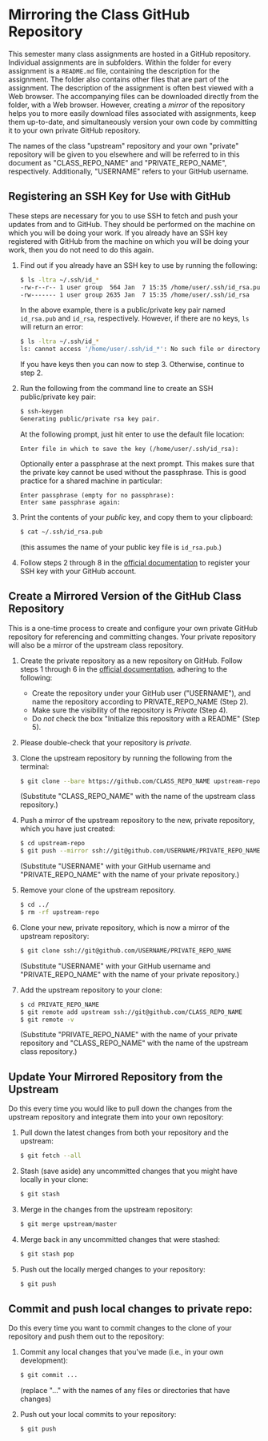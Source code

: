 # Mirroring the Class GitHub Repository

This semester many class assignments are hosted in a GitHub repository.
Individual assignments are in subfolders.  Within the folder for every
assignment is a `README.md` file, containing the description for the
assignment.  The folder also contains other files that are part of the
assignment.  The description of the assignment is often best viewed with a Web
browser.  The accompanying files can be downloaded directly from the folder,
with a Web browser. However, creating a _mirror_ of the repository helps you to
more easily download files associated with assignments, keep them up-to-date,
and simultaneously version your own code by committing it to your own private
GitHub repository.

The names of the class "upstream" repository and your own "private" repository
will be given to you elsewhere and will be referred to in this document as
"CLASS\_REPO\_NAME" and "PRIVATE\_REPO\_NAME", respectively.  Additionally,
"USERNAME" refers to your GitHub username.


## Registering an SSH Key for Use with GitHub

These steps are necessary for you to use SSH to fetch and push your updates
from and to GitHub.  They should be performed on the machine on which you will
be doing your work.  If you already have an SSH key registered with GitHub from
the machine on which you will be doing your work, then you do not need to do
this again.

 1. Find out if you already have an SSH key to use by running the following:

    ```bash
    $ ls -ltra ~/.ssh/id_*
    -rw-r--r-- 1 user group  564 Jan  7 15:35 /home/user/.ssh/id_rsa.pub
    -rw------- 1 user group 2635 Jan  7 15:35 /home/user/.ssh/id_rsa
    ```

    In the above example, there is a public/private key pair named `id_rsa.pub`
    and `id_rsa`, respectively.  However, if there are no keys, `ls` will
    return an error:

    ```bash
    $ ls -ltra ~/.ssh/id_*
    ls: cannot access '/home/user/.ssh/id_*': No such file or directory
    ```

    If you have keys then you can now to step 3.  Otherwise, continue to step 2.

 2. Run the following from the command line to create an SSH public/private key
    pair:

    ```bash
    $ ssh-keygen
    Generating public/private rsa key pair.
    ```

    At the following prompt, just hit enter to use the default file location:

    ```
    Enter file in which to save the key (/home/user/.ssh/id_rsa):
    ```

    Optionally enter a passphrase at the next prompt.  This makes sure that the
    private key cannot be used without the passphrase. This is good practice
    for a shared machine in particular:

    ```
    Enter passphrase (empty for no passphrase):
    Enter same passphrase again:
    ```

 3. Print the contents of your _public_ key, and copy them to your clipboard:

    ```bash
    $ cat ~/.ssh/id_rsa.pub
    ```

    (this assumes the name of your public key file is `id_rsa.pub`.)

 4. Follow steps 2 through 8 in the
    [official documentation](https://docs.github.com/en/authentication/connecting-to-github-with-ssh/adding-a-new-ssh-key-to-your-github-account)
    to register your SSH key with your GitHub account.


## Create a Mirrored Version of the GitHub Class Repository

This is a one-time process to create and configure your own private GitHub
repository for referencing and committing changes.  Your private repository
will also be a mirror of the upstream class repository.

 1. Create the private repository as a new repository on GitHub. Follow steps 1
    through 6 in the
    [official documentation](https://docs.github.com/en/get-started/quickstart/create-a-repo#create-a-repository),
    adhering to the following:

    - Create the repository under your GitHub user ("USERNAME"), and name the
      repository according to PRIVATE\_REPO\_NAME (Step 2).
    - Make sure the visibility of the repository is _Private_ (Step 4).
    - Do _not_ check the box "Initialize this repository with a README" (Step 5).

 2. Please double-check that your repository is _private_.

 3. Clone the upstream repository by running the following from the
    terminal:

    ```bash
    $ git clone --bare https://github.com/CLASS_REPO_NAME upstream-repo
    ```

    (Substitute "CLASS\_REPO\_NAME" with the name of the upstream class
    repository.)

 4. Push a mirror of the upstream repository to the new, private repository,
    which you have just created:

    ```bash
    $ cd upstream-repo
    $ git push --mirror ssh://git@github.com/USERNAME/PRIVATE_REPO_NAME
    ```

    (Substitute "USERNAME" with your GitHub username and "PRIVATE\_REPO\_NAME"
    with the name of your private repository.)

 5. Remove your clone of the upstream repository.

    ```bash
    $ cd ../
    $ rm -rf upstream-repo
    ```

 6. Clone your new, private repository, which is now a mirror of the upstream
    repository:

    ```bash
    $ git clone ssh://git@github.com/USERNAME/PRIVATE_REPO_NAME
    ```

    (Substitute "USERNAME" with your GitHub username and "PRIVATE\_REPO\_NAME"
    with the name of your private repository.)


 7. Add the upstream repository to your clone:

    ```bash
    $ cd PRIVATE_REPO_NAME
    $ git remote add upstream ssh://git@github.com/CLASS_REPO_NAME
    $ git remote -v
    ```

    (Substitute "PRIVATE\_REPO\_NAME" with the name of your private repository
    and "CLASS\_REPO\_NAME" with the name of the upstream class repository.)


## Update Your Mirrored Repository from the Upstream

Do this every time you would like to pull down the changes from the upstream
repository and integrate them into your own repository:

 1. Pull down the latest changes from both your repository and the upstream:

    ```bash
    $ git fetch --all
    ```

 2. Stash (save aside) any uncommitted changes that you might have locally in
    your clone:

    ```bash
    $ git stash
    ```

 3. Merge in the changes from the upstream repository:

    ```bash
    $ git merge upstream/master
    ```

 4. Merge back in any uncommitted changes that were stashed:

    ```bash
    $ git stash pop
    ```

 5. Push out the locally merged changes to your repository:

    ```bash
    $ git push
    ```


## Commit and push local changes to private repo:

Do this every time you want to commit changes to the clone of your repository
and push them out to the repository:

 1. Commit any local changes that you've made (i.e., in your own development):

    ```bash
    $ git commit ...
    ```

    (replace "..." with the names of any files or directories that have changes)
 2. Push out your local commits to your repository:

    ```bash
    $ git push
    ```
